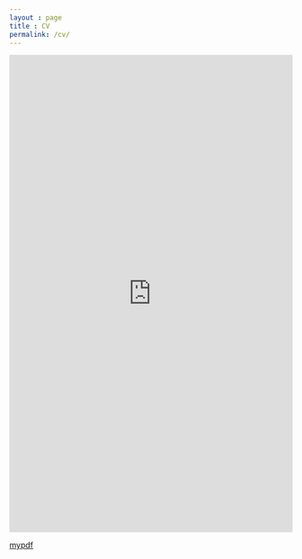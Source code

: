 ```yaml
---
layout : page
title : CV
permalink: /cv/
---
```




<embed src="https://calvinnsmith.github.io/calvin_cv.pdf" width="100%" height="850px"/>


<a href="https://calvinnsmith.github.io/calvin_cv.pds">mypdf</a>